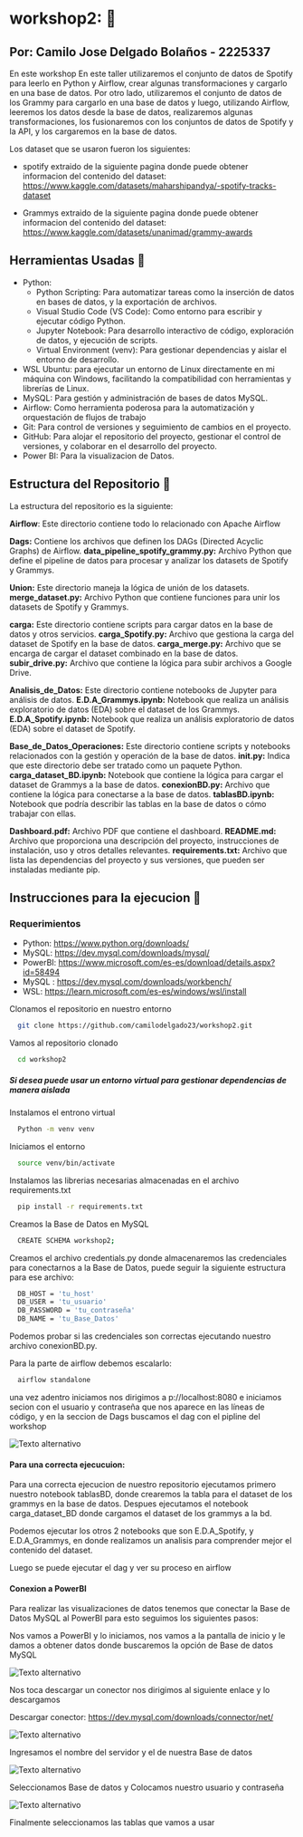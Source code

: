 # workshop2: :file_folder:

## Por: Camilo Jose Delgado Bolaños - 2225337 

En este workshop En este taller utilizaremos el conjunto de datos de Spotify para leerlo en Python y Airflow, crear algunas transformaciones y cargarlo en una base de datos. Por otro lado, utilizaremos el conjunto de datos de los Grammy para cargarlo en una base de datos y luego, utilizando Airflow, leeremos los datos desde la base de datos, realizaremos algunas transformaciones, los fusionaremos con los conjuntos de datos de Spotify y la API, y los cargaremos en la base de datos.

Los dataset que se usaron fueron los siguientes:
-  spotify extraido de la siguiente pagina donde puede obtener informacion del contenido del dataset: https://www.kaggle.com/datasets/maharshipandya/-spotify-tracks-dataset

- Grammys extraido de la siguiente pagina donde puede obtener informacion del contenido del dataset: https://www.kaggle.com/datasets/unanimad/grammy-awards

## Herramientas Usadas :wrench:

- Python: 
    - Python Scripting: Para automatizar tareas como la inserción de datos en bases de datos, y la exportación de archivos.
    - Visual Studio Code (VS Code): Como entorno para escribir y ejecutar código Python.
    - Jupyter Notebook: Para desarrollo interactivo de código, exploración de datos, y ejecución de scripts.
    - Virtual Environment (venv): Para gestionar dependencias y aislar el entorno de desarrollo.
- WSL Ubuntu: para ejecutar un entorno de Linux directamente en mi máquina con Windows, facilitando la compatibilidad con herramientas y librerías de Linux.
- MySQL: Para gestión y administración de bases de datos MySQL.
- Airflow: Como herramienta poderosa para la automatización y orquestación de flujos de trabajo
- Git: Para control de versiones y seguimiento de cambios en el proyecto.
- GitHub: Para alojar el repositorio del proyecto, gestionar el control de versiones, y colaborar en el desarrollo del proyecto.
- Power BI: Para la visualizacion de Datos.

## Estructura del Repositorio :memo:

La estructura del repositorio es la siguiente:

**Airflow**: Este directorio contiene todo lo relacionado con Apache Airflow

  **Dags:** Contiene los archivos que definen los DAGs (Directed Acyclic Graphs) de Airflow.
    **data_pipeline_spotify_grammy.py:** Archivo Python que define el pipeline de datos para procesar y analizar los datasets de Spotify y Grammys.

  **Union:** Este directorio maneja la lógica de unión de los datasets.
    **merge_dataset.py:** Archivo Python que contiene funciones para unir los datasets de Spotify y Grammys.

  **carga:** Este directorio contiene scripts para cargar datos en la base de datos y otros servicios.
    **carga_Spotify.py:** Archivo que gestiona la carga del dataset de Spotify en la base de datos.
    **carga_merge.py:** Archivo que se encarga de cargar el dataset combinado en la base de datos.
    **subir_drive.py:** Archivo que contiene la lógica para subir archivos a Google Drive.

**Analisis_de_Datos:** Este directorio contiene notebooks de Jupyter para análisis de datos.
  **E.D.A_Grammys.ipynb:** Notebook que realiza un análisis exploratorio de datos (EDA) sobre el dataset de los Grammys.
  **E.D.A_Spotify.ipynb:** Notebook que realiza un análisis exploratorio de datos (EDA) sobre el dataset de Spotify. 

**Base_de_Datos_Operaciones:** Este directorio contiene scripts y notebooks relacionados con la gestión y operación de la base de datos.
  **__init__.py:** Indica que este directorio debe ser tratado como un paquete Python.
  **carga_dataset_BD.ipynb:** Notebook que  contiene la lógica para cargar el dataset de Grammys a la base de datos.
  **conexionBD.py:** Archivo que contiene la lógica para conectarse a la base de datos.
  **tablasBD.ipynb:** Notebook que podría describir las tablas en la base de datos o cómo trabajar con ellas.

**Dashboard.pdf:** Archivo PDF que contiene el dashboard.
**README.md:** Archivo que proporciona una descripción del proyecto, instrucciones de instalación, uso y otros detalles relevantes.
**requirements.txt:** Archivo que lista las dependencias del proyecto y sus versiones, que pueden ser instaladas mediante pip.

## Instrucciones para la ejecucion :bookmark_tabs:

### Requerimientos 

- Python: https://www.python.org/downloads/
- MySQL: https://dev.mysql.com/downloads/mysql/
- PowerBI: https://www.microsoft.com/es-es/download/details.aspx?id=58494
- MySQL : https://dev.mysql.com/downloads/workbench/
- WSL: https://learn.microsoft.com/es-es/windows/wsl/install

Clonamos el repositorio en nuestro entorno 

```bash
  git clone https://github.com/camilodelgado23/workshop2.git
```
Vamos al repositorio clonado 

```bash
  cd workshop2
```
##### Si desea puede usar un entorno virtual para gestionar dependencias de manera aislada  

Instalamos el entrono virtual 

```bash
  Python -m venv venv 
```
Iniciamos el entorno 

```bash
  source venv/bin/activate
```
Instalamos las librerias necesarias almacenadas en el archivo requirements.txt

```bash
  pip install -r requirements.txt
```
Creamos la Base de Datos en MySQL 

```bash
  CREATE SCHEMA workshop2;
```
Creamos el archivo credentials.py donde almacenaremos las credenciales para conectarnos a la Base de Datos, puede seguir la siguiente estructura para ese archivo:

```bash
  DB_HOST = 'tu_host'
  DB_USER = 'tu_usuario'
  DB_PASSWORD = 'tu_contraseña'
  DB_NAME = 'tu_Base_Datos'
```
Podemos probar si las credenciales son correctas ejecutando nuestro archivo conexionBD.py.

Para la parte de airflow debemos escalarlo: 

```bash
  airflow standalone
```
una vez adentro iniciamos nos dirigimos a p://localhost:8080 e iniciamos secion con el usuario y contraseña que nos aparece en las líneas de código, y en la seccion de Dags buscamos el dag con el pipline del workshop

![Texto alternativo](https://imagenes.notion.site/image/https%3A%2F%2Fprod-files-secure.s3.us-west-2.amazonaws.com%2Fb687bcac-6636-49ac-8ce3-1adf66aa571c%2F6eda33ee-063f-4572-97fc-55839169da94%2Fimage.png?table=block&id=11638733-ed67-806a-8729-c568be1e1c07&spaceId=b687bcac-6636-49ac-8ce3-1adf66aa571c&width=1420&userId=&cache=v2)

#### Para una correcta ejecucuion: 

Para una correcta ejecucion de nuestro repositorio ejecutamos primero nuestro notebook tablasBD, donde crearemos la tabla para el dataset de los grammys en la base de datos. Despues ejecutamos el notebook carga_dataset_BD donde cargamos el dataset de los grammys a la bd.

Podemos ejecutar los otros 2 notebooks que son E.D.A_Spotify, y E.D.A_Grammys, en donde realizamos un analisis para comprender mejor el contenido del dataset.

Luego se puede ejecutar el dag y ver su proceso en airflow

#### Conexion a PowerBI 

Para realizar las visualizaciones de datos tenemos que conectar la Base de Datos MySQL al PowerBI para esto seguimos los siguientes pasos: 

Nos vamos a PowerBI y lo iniciamos, nos vamos a la pantalla de inicio y le damos a obtener datos donde buscaremos la opción de Base de datos MySQL 

![Texto alternativo](https://imagenes.notion.site/image/https%3A%2F%2Fprod-files-secure.s3.us-west-2.amazonaws.com%2Fb687bcac-6636-49ac-8ce3-1adf66aa571c%2F4539b281-2eba-4cec-a5c7-fec87fab4788%2F1.png?table=block&id=bbd0ce8c-679a-4172-9554-83256498112d&spaceId=b687bcac-6636-49ac-8ce3-1adf66aa571c&width=1420&userId=&cache=v2)

Nos toca descargar un conector nos dirigimos al siguiente enlace y lo descargamos

Descargar conector: https://dev.mysql.com/downloads/connector/net/

![Texto alternativo](https://imagenes.notion.site/image/https%3A%2F%2Fprod-files-secure.s3.us-west-2.amazonaws.com%2Fb687bcac-6636-49ac-8ce3-1adf66aa571c%2F9a782ec1-3061-493a-af7b-f33dcb7050d2%2F2.1.png?table=block&id=f11e0989-9b38-43fd-82d3-f2fb2779dc75&spaceId=b687bcac-6636-49ac-8ce3-1adf66aa571c&width=1420&userId=&cache=v2)

Ingresamos el nombre del servidor y el de nuestra Base de datos 

![Texto alternativo](https://imagenes.notion.site/image/https%3A%2F%2Fprod-files-secure.s3.us-west-2.amazonaws.com%2Fb687bcac-6636-49ac-8ce3-1adf66aa571c%2F610cfd99-14fe-42d2-af6f-56b7938d56cf%2F2.png?table=block&id=3c8dfff3-b062-4e3d-a717-21a7c3ae2da1&spaceId=b687bcac-6636-49ac-8ce3-1adf66aa571c&width=1420&userId=&cache=v2)

Seleccionamos Base de datos y Colocamos nuestro usuario y contraseña 

![Texto alternativo](https://imagenes.notion.site/image/https%3A%2F%2Fprod-files-secure.s3.us-west-2.amazonaws.com%2Fb687bcac-6636-49ac-8ce3-1adf66aa571c%2Fe2ab8ccb-f840-4ec1-adc6-46b4174fe76c%2F3.png?table=block&id=3a0475da-07f1-40d6-a8aa-91010f552e16&spaceId=b687bcac-6636-49ac-8ce3-1adf66aa571c&width=1420&userId=&cache=v2)

Finalmente seleccionamos las tablas que vamos a usar 
